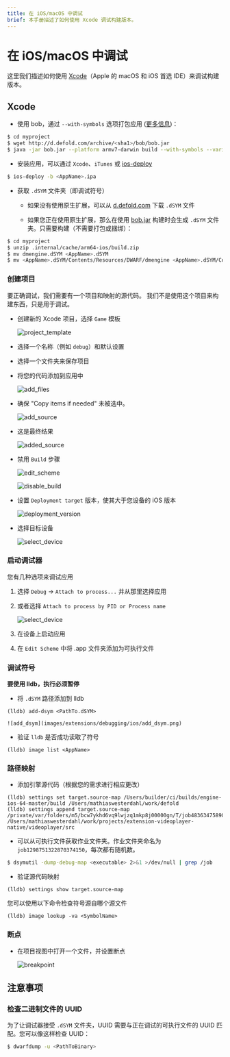 ```yaml
---
title: 在 iOS/macOS 中调试
brief: 本手册描述了如何使用 Xcode 调试构建版本。
---
```


# 在 iOS/macOS 中调试

这里我们描述如何使用 [Xcode](https://developer.apple.com/xcode/)（Apple 的 macOS 和 iOS 首选 IDE）来调试构建版本。

## Xcode

* 使用 bob，通过 `--with-symbols` 选项打包应用 ([更多信息](/manuals/debugging-native-code/#symbolicate-a-callstack))：

```sh
$ cd myproject
$ wget http://d.defold.com/archive/<sha1>/bob/bob.jar
$ java -jar bob.jar --platform armv7-darwin build --with-symbols --variant debug --archive bundle -bo build/ios -mp <app>.mobileprovision --identity "iPhone Developer: Your Name (ID)"
```

* 安装应用，可以通过 `Xcode`、`iTunes` 或 [ios-deploy](https://github.com/ios-control/ios-deploy)

```sh
$ ios-deploy -b <AppName>.ipa
```

* 获取 `.dSYM` 文件夹（即调试符号）

	* 如果没有使用原生扩展，可以从 [d.defold.com](http://d.defold.com) 下载 `.dSYM` 文件

	* 如果您正在使用原生扩展，那么在使用 [bob.jar](https://www.defold.com/manuals/bob/) 构建时会生成 `.dSYM` 文件夹。只需要构建（不需要打包或捆绑）：

```sh
$ cd myproject
$ unzip .internal/cache/arm64-ios/build.zip
$ mv dmengine.dSYM <AppName>.dSYM
$ mv <AppName>.dSYM/Contents/Resources/DWARF/dmengine <AppName>.dSYM/Contents/Resources/DWARF/<AppName>
```


### 创建项目

要正确调试，我们需要有一个项目和映射的源代码。
我们不是使用这个项目来构建东西，只是用于调试。

* 创建新的 Xcode 项目，选择 `Game` 模板

	![project_template](images/extensions/debugging/ios/project_template.png)

* 选择一个名称（例如 `debug`）和默认设置

* 选择一个文件夹来保存项目

* 将您的代码添加到应用中

	![add_files](images/extensions/debugging/ios/add_files.png)

* 确保 "Copy items if needed" 未被选中。

	![add_source](images/extensions/debugging/ios/add_source.png)

* 这是最终结果

	![added_source](images/extensions/debugging/ios/added_source.png)


* 禁用 `Build` 步骤

	![edit_scheme](images/extensions/debugging/ios/edit_scheme.png)

	![disable_build](images/extensions/debugging/ios/disable_build.png)

* 设置 `Deployment target` 版本，使其大于您设备的 iOS 版本

	![deployment_version](images/extensions/debugging/ios/deployment_version.png)

* 选择目标设备

	![select_device](images/extensions/debugging/ios/select_device.png)


### 启动调试器

您有几种选项来调试应用

1. 选择 `Debug` -> `Attach to process...` 并从那里选择应用

2. 或者选择 `Attach to process by PID or Process name`

	![select_device](images/extensions/debugging/ios/attach_to_process_name.png)

3. 在设备上启动应用

4. 在 `Edit Scheme` 中将 <AppName>.app 文件夹添加为可执行文件

### 调试符号

**要使用 lldb，执行必须暂停**

* 将 `.dSYM` 路径添加到 lldb

```
(lldb) add-dsym <PathTo.dSYM>
```

	![add_dsym](images/extensions/debugging/ios/add_dsym.png)

* 验证 `lldb` 是否成功读取了符号

```
(lldb) image list <AppName>
```

### 路径映射

* 添加引擎源代码（根据您的需求进行相应更改）

```
(lldb) settings set target.source-map /Users/builder/ci/builds/engine-ios-64-master/build /Users/mathiaswesterdahl/work/defold
(lldb) settings append target.source-map /private/var/folders/m5/bcw7ykhd6vq9lwjzq1mkp8j00000gn/T/job4836347589046353012/upload/videoplayer/src /Users/mathiaswesterdahl/work/projects/extension-videoplayer-native/videoplayer/src
```

* 可以从可执行文件获取作业文件夹。作业文件夹命名为 `job1298751322870374150`，每次都有随机数。

```sh
$ dsymutil -dump-debug-map <executable> 2>&1 >/dev/null | grep /job
```

* 验证源代码映射

```
(lldb) settings show target.source-map
```

您可以使用以下命令检查符号源自哪个源文件

```
(lldb) image lookup -va <SymbolName>
```


### 断点

* 在项目视图中打开一个文件，并设置断点

	![breakpoint](images/extensions/debugging/ios/breakpoint.png)

## 注意事项

### 检查二进制文件的 UUID

为了让调试器接受 `.dSYM` 文件夹，UUID 需要与正在调试的可执行文件的 UUID 匹配。您可以像这样检查 UUID：

```sh
$ dwarfdump -u <PathToBinary>
```